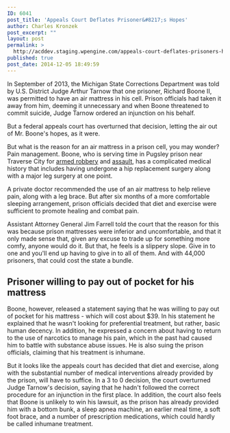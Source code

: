 ```yaml
---
ID: 6041
post_title: 'Appeals Court Deflates Prisoner&#8217;s Hopes'
author: Charles Kronzek
post_excerpt: ""
layout: post
permalink: >
  http://acddev.staging.wpengine.com/appeals-court-deflates-prisoners-hopes.html
published: true
post_date: 2014-12-05 18:49:59
---
```

In September of 2013, the Michigan State Corrections Department was told by U.S. District Judge Arthur Tarnow that one prisoner, Richard Boone II, was permitted to have an air mattress in his cell. Prison officials had taken it away from him, deeming it unnecessary and when Boone threatened to commit suicide, Judge Tarnow ordered an injunction on his behalf.

But a federal appeals court has overturned that decision, letting the air out of Mr. Boone's hopes, as it were.<!--more-->

But what is the reason for an air mattress in a prison cell, you may wonder? Pain management. Boone, who is serving time in Pugsley prison near Traverse City for <a title="Expert Michigan Armed Robbery Defense" href="http://acddev.staging.wpengine.com/michigan-armed-robbery-attorney.html">armed robbery</a> and <a title="Defending Assault Charges in Michigan" href="http://acddev.staging.wpengine.com/assault-charges.html" target="_blank">assault</a>, has a complicated medical history that includes having undergone a hip replacement surgery along with a major leg surgery at one point.

A private doctor recommended the use of an air mattress to help relieve pain, along with a leg brace. But after six months of a more comfortable sleeping arrangement, prison officials decided that diet and exercise were sufficient to promote healing and combat pain.

Assistant Attorney General Jim Farrell told the court that the reason for this was because prison mattresses were inferior and uncomfortable, and that it only made sense that, given any excuse to trade up for something more comfy, anyone would do it. But that, he feels is a slippery slope. Give in to one and you'll end up having to give in to all of them. And with 44,000 prisoners, that could cost the state a bundle.

<h2>Prisoner willing to pay out of pocket for his mattress</h2>

Boone, however, released a statement saying that he was willing to pay out of pocket for his mattress - which will cost about $39. In his statement he explained that he wasn't looking for preferential treatment, but rather, basic human decency. In addition, he expressed a concern about having to return to the use of narcotics to manage his pain, which in the past had caused him to battle with substance abuse issues. He is also suing the prison officials, claiming that his treatment is inhumane.

But it looks like the appeals court has decided that diet and exercise, along with the substantial number of medical interventions already provided by the prison, will have to suffice. In a 3 to 0 decision, the court overturned Judge Tarnow's decision, saying that he hadn't followed the correct procedure for an injunction in the first place. In addition, the court also feels that Boone is unlikely to win his lawsuit, as the prison has already provided him with a bottom bunk, a sleep apnea machine, an earlier meal time, a soft foot brace, and a number of prescription medications, which could hardly be called inhumane treatment.